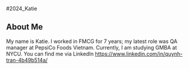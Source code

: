 #2024_Katie

## About Me
My name is Katie. I worked in FMCG for 7 years; my latest role was QA manager at PepsiCo Foods Vietnam. Currently, I am studying GMBA at NYCU. You can find me via LinkedIn https://www.linkedin.com/in/quynh-tran-4b49b514a/

